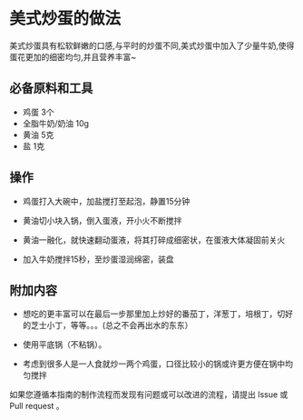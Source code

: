 

# 美式炒蛋的做法

美式炒蛋具有松软鲜嫩的口感,与平时的炒蛋不同,美式炒蛋中加入了少量牛奶,使得蛋花更加的细密均匀,并且营养丰富~

## 必备原料和工具

- 鸡蛋 	3个
- 全脂牛奶/奶油 	10g
- 黄油 	5克
- 盐 	1克 


## 操作



- 鸡蛋打入大碗中，加盐搅打至起泡，静置15分钟

- 黄油切小块入锅，倒入蛋液，开小火不断搅拌

- 黄油一融化，就快速翻动蛋液，将其打碎成细密状，在蛋液大体凝固前关火

- 加入牛奶搅拌15秒，至炒蛋湿润绵密，装盘




## 附加内容

- 想吃的更丰富可以在最后一步那里加上炒好的番茄丁，洋葱丁，培根丁，切好的芝士小丁，等等。。。(总之不会再出水的东东）

- 使用平底锅（不粘锅）。

- 考虑到很多人是一人食就炒一两个鸡蛋，口径比较小的锅或许更方便在锅中均匀搅拌 




如果您遵循本指南的制作流程而发现有问题或可以改进的流程，请提出 Issue 或 Pull request 。
